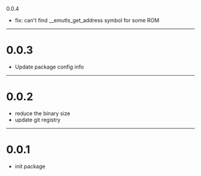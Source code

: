 0.0.4
- fix: can't find __emutls_get_address symbol for some ROM

---
# 0.0.3
- Update package config info

--- 
# 0.0.2
- reduce the binary size
- update git registry

--- 
# 0.0.1
- init package